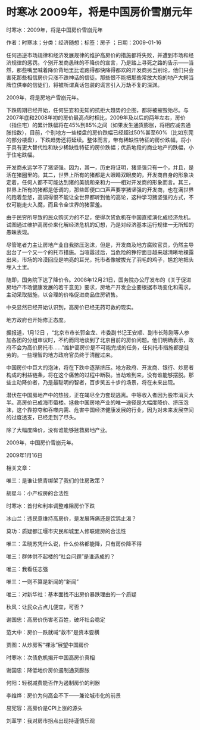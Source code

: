 # 时寒冰  2009年，将是中国房价雪崩元年    
    
时寒冰：2009年，将是中国房价雪崩元年    
作者：时寒冰；分类：经济随想；标签：房子 ；日期：2009-01-16    
任何违逆市场规律和经济发展规律的维护高房价的措施都将失败，并遭到市场和经济规律的惩罚。个别开发商愚昧的不降价的宣言，乃是踏上寻死之路的告示——当然，那些嘴里喊着降价背地里比谁跑得都快降得都欢的开发商另当别论，他们只会害死那些相信房价只涨不跌神话的信徒。那些恨不能把那些常放大炮的地产大鳄当牌位供奉的信徒们，将被所谓真话包装的谎言引入万劫不复的深渊。    
2009年，将是房地产雪崩元年。    
下跌周期已经开始，任何狂妄和无知的抗拒大趋势的企图，都将被摧毁殆尽。与2007年底和2008年初的房价最高点时相比，2009年及以后的两年左右，房价（指住宅）的累计跌幅将在45%到85%之间（如果发生通货膨胀，将相应减去通胀指数），目前，个别地方一些楼盘的房价跌幅已经超过50%甚至60%（比如东莞的部分楼盘），下跌趋势还将延续。整体而言，带有稀缺性特征的房价跌幅，将小于具有更大替代性和缺少稀缺性特征的房价跌幅；优质地段的商业地产的跌幅，小于住宅跌幅。    
开发商永远学不了猪坚强。因为，其一，历史将证明，猪坚强只有一个，并且，是活在猪圈里的。其二，世界上所有的猪都是大眼睛双眼皮的，开发商自身的形象决定着，任何人都不可能达到猪的美貌和亲和力——相对开发商的形象而言。其三，世界上所有的猪都是低调的，那些即便口口声声要学猪坚强的开发商，也在满世界的跑着忽悠，高调得恨不能让全世界都听到他的高论，这种学习猪坚强的方式，不仅可能走火入魔，而且令全世界的猪蒙羞。    
由于民穷所导致的民众购买力的不足，使得次贷危机在中国直接演化成经济危机。试图通过维护高房价来化解经济危机的幻想，乃是对经济基本运行规律一无所知的愚昧表现。    
尽管笔者力主让房地产业自我挤压泡沫，但是，开发商及地方腐败官员，仍然主导出台了一个又一个的托市措施。当喧嚣过后，当危险的狰狞面目越来越清晰地裸露出来，市场的冷漠回应是响亮的耳光，托市者像被拔光了羽毛的鸡子，尴尬地把头埋入土里。    
随即，国务院下达了降价令。2008年12月21日，国务院办公厅发布的《关于促进房地产市场健康发展的若干意见》要求，房地产开发企业要根据市场变化和需求，主动采取措施，以合理的价格促进商品住房销售。    
中央显然已经开始认识到，高房价已经无药可救的现实。    
地方政府也开始修正态度。    
据报道，1月12日 ，“北京市市长郭金龙、市委副书记王安顺、副市长陈刚等人参加各团的分组审议时，不约而同地谈到了北京目前的房价问题。他们明确表示，政府不会为高价房托市……”维护高房价是不可能完成的任务，任何托市措施都是徒劳的。一些理智的地方政府官员终于清醒过来。    
中国房价中巨大的泡沫，将在下跌中逐渐挤压。地方政府、开发商、银行、炒房者构成的利益链条，将在这个痛苦的过程中断裂。当劫难到来，没有谁能够摆脱。那些主动降价者，乃是最聪明的智者，百步笑五十步的场景，将在未来出现。    
潜伏在中国房地产中的热钱，正在竭尽全力套现逃离。中等收入者因为股市消灭大半。高房价已成海市蜃楼。拯救中国房地产业的唯一途径是大幅度降价、挤压泡沫，这个靠掠夺和吞噬内需、危害中国经济健康发展的行业，因为对未来发展空间的过度透支，已经走到了尽头。    
除了大幅度降价，没有谁能够拯救房地产业。    
2009年，中国房价雪崩元年。    
2009年1月16日    
    
相关文章：    
唯三：是谁让愤青绑架了我们的住房政策？    
胡星斗：小产权房的合法性    
时寒冰：首付和利率调整难阻房价下跌    
冰山兰：违民意维持高房价，是发展阵痛还是饮鸩止渴？    
莫功：质疑都江堰市灾民和城里人修联建房的合法性    
唯三：孟晓苏凭什么说，什么价格都能降，只有房价降不得    
唯三：群体供不起楼的“社会问题”是谁造成的？    
唯三：我看任志强    
唯三：一则不算是新闻的“新闻”    
唯三：对新华社：基本面找不出房价暴跌理由的一个质疑    
秋风：让民众占点儿便宜，可否？    
谢国忠：高房价伤害老百姓，破坏社会稳定    
范大中：房价一跌就喊“救市”是资本耍横    
贾图：从炒房客“裸泳”展望中国房价    
时寒冰：次债危机揭开中国高房价真相    
谢国忠：降低地价房价遏制通货膨胀    
何阳：轻税减费能否作为遏制房价的利器    
李维烨：房价为何高企不下——兼论城市化的前景    
易宪容：高房价是CPI上涨的源头    
刘革学：我对房市拐点出现持谨慎乐观